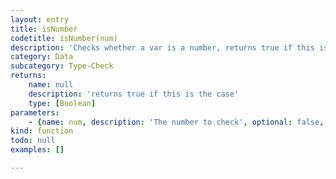 ```yaml
---
layout: entry
title: isNumber
codetitle: isNumber(num)
description: 'Checks whether a var is a number, returns true if this is the case'
category: Data
subcategory: Type-Check
returns:
    name: null
    description: 'returns true if this is the case'
    type: [Boolean]
parameters:
    - {name: num, description: 'The number to check', optional: false, type: [Object, String, Number, Boolean]}
kind: function
todo: null
examples: []

---
```

